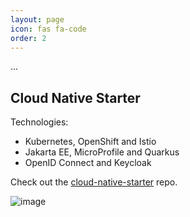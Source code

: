 ```yaml
---
layout: page
icon: fas fa-code
order: 2
---
```


...

## Cloud Native Starter

Technologies:
* Kubernetes, OpenShift and Istio
* Jakarta EE, MicroProfile and Quarkus
* OpenID Connect and Keycloak

Check out the [cloud-native-starter](https://github.com/IBM/cloud-native-starter) repo.

![image](/assets/img/cloud-native-starter.png)